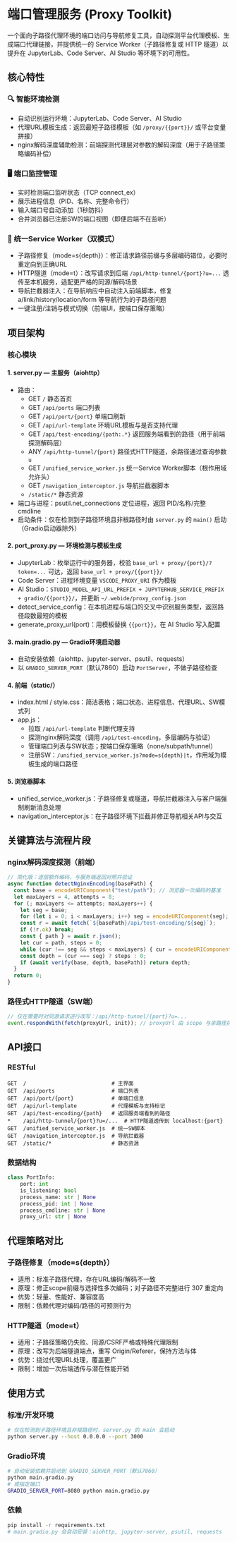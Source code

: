 # 端口管理服务 (Proxy Toolkit)

一个面向子路径代理环境的端口访问与导航修复工具，自动探测平台代理模板、生成端口代理链接，并提供统一的 Service Worker（子路径修复或 HTTP 隧道）以提升在 JupyterLab、Code Server、AI Studio 等环境下的可用性。

## 核心特性

### 🔍 智能环境检测
- 自动识别运行环境：JupyterLab、Code Server、AI Studio
- 代理URL模板生成：返回最短子路径模板（如 `/proxy/{{port}}/` 或平台变量拼接）
- nginx解码深度辅助检测：前端探测代理层对参数的解码深度（用于子路径策略编码补偿）

### 🖥️ 端口监控管理
- 实时检测端口监听状态（TCP connect_ex）
- 展示进程信息（PID、名称、完整命令行）
- 输入端口号自动添加（1秒防抖）
- 合并浏览器已注册SW的端口视图（即便后端不在监听）

### 🔧 统一Service Worker（双模式）
- 子路径修复（mode=s{depth}）：修正请求路径前缀与多层编码错位，必要时重定向到正确URL
- HTTP隧道（mode=t）：改写请求到后端 `/api/http-tunnel/{port}?u=...` 透传至本机服务，适配更严格的同源/解码场景
- 导航拦截器注入：在导航响应中自动注入前端脚本，修复 a/link/history/location/form 等导航行为的子路径问题
- 一键注册/注销与模式切换（前端UI，按端口保存策略）

## 项目架构

### 核心模块

#### 1. server.py — 主服务（aiohttp）
- 路由：
  - GET `/` 静态首页
  - GET `/api/ports` 端口列表
  - GET `/api/port/{port}` 单端口刷新
  - GET `/api/url-template` 环境URL模板与是否支持代理
  - GET `/api/test-encoding/{path:.*}` 返回服务端看到的路径（用于前端探测解码层）
  - ANY `/api/http-tunnel/{port}` 路径式HTTP隧道，余路径通过查询参数 `u`
  - GET `/unified_service_worker.js` 统一Service Worker脚本（根作用域允许头）
  - GET `/navigation_interceptor.js` 导航拦截器脚本
  - `/static/*` 静态资源
- 端口与进程：psutil.net_connections 定位进程，返回 PID/名称/完整 cmdline
- 启动条件：仅在检测到子路径环境且非根路径时由 `server.py` 的 `main()` 启动（Gradio启动器除外）

#### 2. port_proxy.py — 环境检测与模板生成
- JupyterLab：枚举运行中的服务器，校验 `base_url + proxy/{port}/?token=...` 可达，返回 `base_url + proxy/{{port}}/`
- Code Server：进程环境变量 `VSCODE_PROXY_URI` 作为模板
- AI Studio：`STUDIO_MODEL_API_URL_PREFIX + JUPYTERHUB_SERVICE_PREFIX + gradio/{{port}}/`，并更新 `~/.webide/proxy_config.json`
- detect_service_config：在本机进程与端口的交叉中识别服务类型，返回路径段数最短的模板
- generate_proxy_url(port)：用模板替换 `{{port}}`，在 AI Studio 写入配置

#### 3. main.gradio.py — Gradio环境启动器
- 自动安装依赖（aiohttp、jupyter-server、psutil、requests）
- 以 `GRADIO_SERVER_PORT`（默认7860）启动 `PortServer`，不做子路径检查

#### 4. 前端（static/）
- index.html / style.css：简洁表格；端口状态、进程信息、代理URL、SW模式列
- app.js：
  - 拉取 `/api/url-template` 判断代理支持
  - 探测nginx解码深度（调用 `/api/test-encoding`，多层编码与验证）
  - 管理端口列表与SW状态；按端口保存策略（none/subpath/tunnel）
  - 注册SW：`/unified_service_worker.js?mode=s{depth}|t`，作用域为模板生成的端口路径

#### 5. 浏览器脚本
- unified_service_worker.js：子路径修复或隧道，导航拦截器注入与客户端强制刷新消息处理
- navigation_interceptor.js：在子路径环境下拦截并修正导航相关API与交互

## 关键算法与流程片段

### nginx解码深度探测（前端）
```javascript
// 简化版：逐层额外编码，与服务端返回对照并验证
async function detectNginxEncoding(basePath) {
  const base = encodeURIComponent("test/path"); // 浏览器一次编码的基准
  let maxLayers = 4, attempts = 8;
  for (; maxLayers <= attempts; maxLayers++) {
    let seg = base;
    for (let i = 0; i < maxLayers; i++) seg = encodeURIComponent(seg);
    const r = await fetch(`${basePath}/api/test-encoding/${seg}`);
    if (!r.ok) break;
    const { path } = await r.json();
    let cur = path, steps = 0;
    while (cur !== seg && steps < maxLayers) { cur = encodeURIComponent(cur); steps++; }
    const depth = (cur === seg) ? steps : 0;
    if (await verify(base, depth, basePath)) return depth;
  }
  return 0;
}
```

### 路径式HTTP隧道（SW端）
```javascript
// 仅在需要时对同源请求进行改写：/api/http-tunnel/{port}?u=...
event.respondWith(fetch(proxyUrl, init)); // proxyUrl 由 scope 与余路径拼装
```

## API接口

### RESTful
```
GET  /                           # 主界面
GET  /api/ports                  # 端口列表
GET  /api/port/{port}            # 单端口信息
GET  /api/url-template           # 代理模板与支持标记
GET  /api/test-encoding/{path}   # 返回服务端看到的路径
*    /api/http-tunnel/{port}?u=/...  # HTTP隧道透传到 localhost:{port}
GET  /unified_service_worker.js  # 统一SW脚本
GET  /navigation_interceptor.js  # 导航拦截器
GET  /static/*                   # 静态资源
```

### 数据结构
```python
class PortInfo:
    port: int
    is_listening: bool
    process_name: str | None
    process_pid: int | None
    process_cmdline: str | None
    proxy_url: str | None
```

## 代理策略对比

### 子路径修复（mode=s{depth}）
- 适用：标准子路径代理，存在URL编码/解码不一致
- 原理：修正scope前缀与选择性多次编码；对子路径不完整进行 307 重定向
- 优势：轻量、性能好、兼容度高
- 限制：依赖代理对编码/路径的可预测行为

### HTTP隧道（mode=t）
- 适用：子路径策略仍失败、同源/CSRF严格或特殊代理限制
- 原理：改写为后端隧道端点，重写 Origin/Referer，保持方法与体
- 优势：绕过代理URL处理，覆盖更广
- 限制：增加一次后端透传与潜在性能开销

## 使用方式

### 标准/开发环境
```bash
# 仅在检测到子路径环境且非根路径时，server.py 的 main 会启动
python server.py --host 0.0.0.0 --port 3000
```

### Gradio环境
```bash
# 自动安装依赖并启动到 GRADIO_SERVER_PORT（默认7860）
python main.gradio.py
# 或指定端口
GRADIO_SERVER_PORT=8080 python main.gradio.py
```

### 依赖
```bash
pip install -r requirements.txt
# main.gradio.py 会自动安装：aiohttp, jupyter-server, psutil, requests
```

